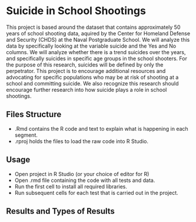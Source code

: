 
# Suicide in School Shootings

This project is based around the dataset that contains approximately 50 years of school shooting data, aquired by the Center for Homeland Defense and Security (CHDS) at the Naval Postgraduate School. We will analyze this data by specifically looking at the variable suicide and the Yes and No columns. We will analyze whether there is a trend suicides over the years, and specifically suicides in specific age groups in the school shooters. For the purpose of this research, suicides will be defined by only the perpetrator. This project is to encourage additional resources and advocating for specific populations who may be at risk of shooting at a school and committing suicide. We also recognize this research should encourage further research into how suicide plays a role in school shootings.

## Files Structure
- .Rmd contains the R code and text to explain what is happening in each segment.
-  .rproj holds the files to load the raw code into R Studio. 

## Usage

 - Open project in R Studio (or your choice of editor for R)
 - Open .rmd file containing the code with all tests and data. 
 - Run the first cell to install all required libraries. 
 - Run subsequent cells for each test that is carried out in the project.

## Results and Types of Results
